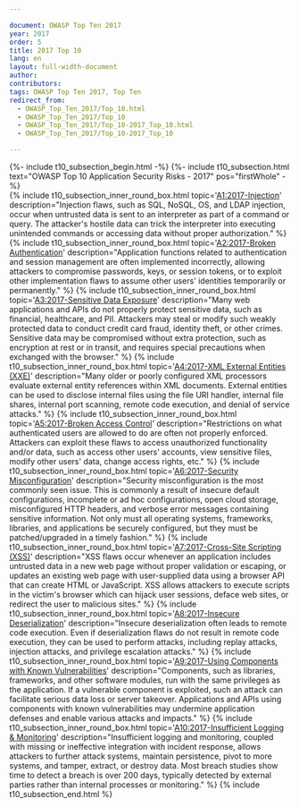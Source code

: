 ```yaml
---

document: OWASP Top Ten 2017
year: 2017
order: 5
title: 2017 Top 10
lang: en
layout: full-width-document
author:
contributors:
tags: OWASP Top Ten 2017, Top Ten
redirect_from:
  - OWASP_Top_Ten_2017/Top_10.html
  - OWASP_Top_Ten_2017/Top_10
  - OWASP_Top_Ten_2017/Top_10-2017_Top_10.html
  - OWASP_Top_Ten_2017/Top_10-2017_Top_10

---
```


{%- include t10_subsection_begin.html -%}
{%- include t10_subsection.html text="OWASP Top 10 Application Security Risks - 2017" pos="firstWhole" -%}
<br>
{% include t10_subsection_inner_round_box.html
   topic='[A1:2017-Injection](A1_2017-Injection)'
   description="Injection flaws, such as SQL, NoSQL, OS, and LDAP injection, occur when untrusted data is sent to an interpreter as part of a command or query. The attacker's hostile data can trick the interpreter into executing unintended commands or accessing data without proper authorization."
%}
{% include t10_subsection_inner_round_box.html
   topic='[A2:2017-Broken Authentication](A2_2017-Broken_Authentication)'
   description="Application functions related to authentication and session management are often implemented incorrectly, allowing attackers to compromise passwords, keys, or session tokens, or to exploit other implementation flaws to assume other users' identities temporarily or permanently."
%}
{% include t10_subsection_inner_round_box.html
   topic='[A3:2017-Sensitive Data Exposure](A3_2017-Sensitive_Data_Exposure)'
   description="Many web applications and APIs do not properly protect sensitive data, such as financial, healthcare, and PII. Attackers may steal or modify such weakly protected data to conduct credit card fraud, identity theft, or other crimes. Sensitive data may be compromised without extra protection, such as encryption at rest or in transit, and requires special precautions when exchanged with the browser."
%}
{% include t10_subsection_inner_round_box.html
   topic='[A4:2017-XML External Entities (XXE)](A4_2017-XML_External_Entities_(XXE))'
   description="Many older or poorly configured XML processors evaluate external entity references within XML documents. External entities can be used to disclose internal files using the file URI handler, internal file shares, internal port scanning, remote code execution, and denial of service attacks."
%}
{% include t10_subsection_inner_round_box.html
   topic='[A5:2017-Broken Access Control](A5_2017-Broken_Access_Control)'
   description="Restrictions on what authenticated users are allowed to do are often not properly enforced. Attackers can exploit these flaws to access unauthorized functionality and/or data, such as access other users' accounts, view sensitive files, modify other users' data, change access rights, etc."
%}
{% include t10_subsection_inner_round_box.html
   topic='[A6:2017-Security Misconfiguration](A6_2017-Security_Misconfiguration)'
   description="Security misconfiguration is the most commonly seen issue. This is commonly a result of insecure default configurations, incomplete or ad hoc configurations, open cloud storage, misconfigured HTTP headers, and verbose error messages containing sensitive information. Not only must all operating systems, frameworks, libraries, and applications be securely configured, but they must be patched/upgraded in a timely fashion."
%}
{% include t10_subsection_inner_round_box.html
   topic='[A7:2017-Cross-Site Scripting (XSS)](A7_2017-Cross-Site_Scripting_(XSS))'
   description="XSS flaws occur whenever an application includes untrusted data in a new web page without proper validation or escaping, or updates an existing web page with user-supplied data using a browser API that can create HTML or JavaScript. XSS allows attackers to execute scripts in the victim's browser which can hijack user sessions, deface web sites, or redirect the user to malicious sites."
%}
{% include t10_subsection_inner_round_box.html
   topic='[A8:2017-Insecure Deserialization](A8_2017-Insecure_Deserialization)'
   description="Insecure deserialization often leads to remote code execution. Even if deserialization flaws do not result in remote code execution, they can be used to perform attacks, including replay attacks, injection attacks, and privilege escalation attacks."
%}
{% include t10_subsection_inner_round_box.html
   topic='[A9:2017-Using Components with Known Vulnerabilities](A9_2017-Using_Components_with_Known_Vulnerabilities)'
   description="Components, such as libraries, frameworks, and other software modules, run with the same privileges as the application. If a vulnerable component is exploited, such an attack can facilitate serious data loss or server takeover. Applications and APIs using components with known vulnerabilities may undermine application defenses and enable various attacks and impacts."
%}
{% include t10_subsection_inner_round_box.html
   topic='[A10:2017-Insufficient Logging &amp; Monitoring](A10_2017-Insufficient_Logging%2526Monitoring)'
   description="Insufficient logging and monitoring, coupled with missing or ineffective integration with incident response, allows attackers to further attack systems, maintain persistence, pivot to more systems, and tamper, extract, or destroy data. Most breach studies show time to detect a breach is over 200 days, typically detected by external parties rather than internal processes or monitoring."
%}
{% include t10_subsection_end.html %}
